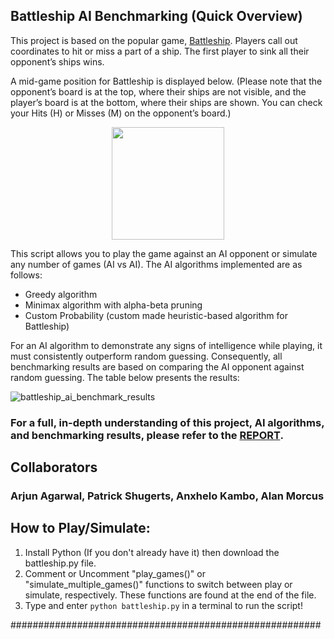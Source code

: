 ## Battleship AI Benchmarking (Quick Overview)

This project is based on the popular game, [Battleship](https://en.wikipedia.org/wiki/Battleship_(game)). Players call out coordinates to hit or miss a part of a ship. The first player to sink all their opponent’s ships wins. 

A mid-game position for Battleship is displayed below. (Please note that the opponent’s board is at the top, where their ships are not visible, and the player’s board is at the bottom, where their ships are shown. You can check your Hits (H) or Misses (M) on the opponent’s board.)
<p align="center">
<img src="https://github.com/user-attachments/assets/b0b626bd-2f63-4e1e-840c-4a424a3be032" width="180">
</p>
This script allows you to play the game against an AI opponent or simulate any number of games (AI vs AI). The AI algorithms implemented are as follows:
<ul>
  <li>Greedy algorithm</li>
  <li>Minimax algorithm with alpha-beta pruning</li>
  <li>Custom Probability (custom made heuristic-based algorithm for Battleship)</li>
</ul>

For an AI algorithm to demonstrate any signs of intelligence while playing, it must consistently outperform random guessing. Consequently, all benchmarking results are based on comparing the AI opponent against random guessing. The table below presents the results:

![battleship_ai_benchmark_results](https://github.com/user-attachments/assets/17206f78-8d7c-4bc2-ae4e-18387f7a0c06)

### For a full, in-depth understanding of this project, AI algorithms, and benchmarking results, please refer to the [REPORT](https://github.com/aagarwal32/Battleship-AI-Benchmarking/blob/16d0db70efad83427f54d17d8241a4635dd44129/Battleship_Benchmark_Report.pdf).

## Collaborators

### Arjun Agarwal, Patrick Shugerts, Anxhelo Kambo, Alan Morcus

## How to Play/Simulate:
1. Install Python (If you don't already have it) then download the battleship.py file.
2. Comment or Uncomment "play_games()" or "simulate_multiple_games()" functions to switch between play or simulate, respectively. These functions are found at the end of the file.
3. Type and enter ```python battleship.py``` in a terminal to run the script!

########################################################
